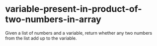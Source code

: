 # variable-present-in-product-of-two-numbers-in-array
Given a list of numbers and a variable, return whether any two numbers from the list add up to the variable.
